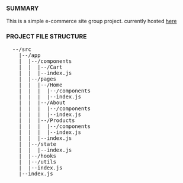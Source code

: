 ### SUMMARY
This is a simple e-commerce site group project. currently hosted [here](https://lucid-heisenberg-b082df.netlify.app/)

### PROJECT FILE STRUCTURE

<pre>
  --/src
    |--/app
    |  |--/components
    |  |  |--/Cart
    |  |  |--index.js
    |  |--/pages
    |  |  |--/Home
    |  |  |  |--/components
    |  |  |  |--index.js
    |  |  |--/About
    |  |  |  |--/components
    |  |  |  |--index.js
    |  |  |--/Products
    |  |  |  |--/components
    |  |  |  |--index.js
    |  |  |--index.js
    |  |--/state
    |  |  |--index.js
    |  |--/hooks
    |  |--/utils
    |  |--index.js
    |--index.js
</pre>
